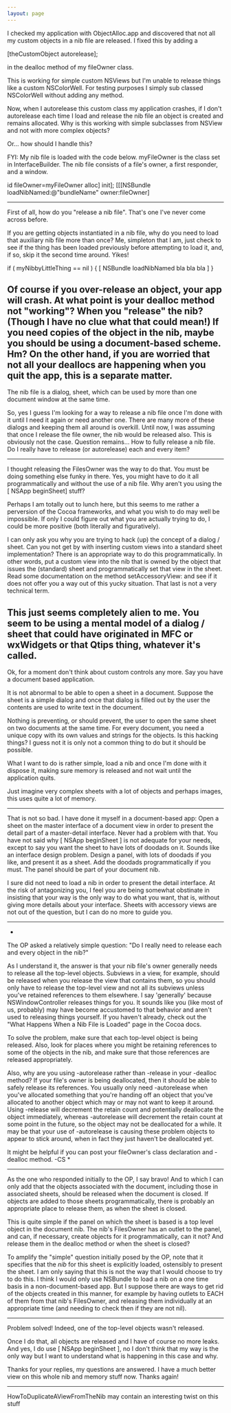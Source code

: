 ```yaml
---
layout: page
---
```


I checked my application with ObjectAlloc.app and discovered that not all my custom objects in a nib file are released.
I fixed this by adding a

    
[theCustomObject autorelease];

in the dealloc method of my fileOwner class.

This is working for simple custom NSViews but I'm unable to release things like a custom NSColorWell.
For testing purposes I simply sub classed NSColorWell without adding any method.

Now, when I autorelease this custom class my application crashes, if I don't autorelease each time I load and release the nib file an object is created and remains allocated.
Why is this working with simple subclasses from NSView and not with more complex objects?

Or... how should I handle this?

FYI:
My nib file is loaded with the code below.
myFileOwner is the class set in InterfaceBuilder.
The nib file consists of a file's owner, a first responder, and a window.
    
id fileOwner=myFileOwner alloc] init];
 [[[NSBundle loadNibNamed:@"bundleName" owner:fileOwner]


----

First of all, how do you "release a nib file". That's one I've never come across before.

If you are getting objects instantiated in a nib file, why do you need to load that auxiliary nib file more than once? Me, simpleton that I am, just check to see if the thing has been loaded previously before attempting to load it, and, if so, skip it the second time around. Yikes!

if ( myNibbyLittleThing == nil ) {
[ NSBundle loadNibNamed bla bla bla ]
}

Of course if you over-release an object, your app will crash. At what point is your dealloc method not "working"? When you "release" the nib? (Though I have no clue what that could mean!) If you need copies of the object in the nib, maybe you should be using a document-based scheme. Hm? On the other hand, if you are worried that not all your deallocs are happening when you quit the app, this is a separate matter.
----
The nib file is a dialog, sheet, which can be used by more than one document window at the same time.

So, yes I guess I'm looking for a way to release a nib file once I'm done with it until I need it again or need another one.
There are many more of these dialogs and keeping them all around is overkill.
Until now, I was assuming that once I release the file owner, the nib would be released also. This is obviously not the case.
Question remains... How to fully release a nib file. Do I really have to release (or autorelease) each and every item?

----

I thought releasing the FilesOwner was the way to do that. You must be doing something else funky in there. Yes, you might have to do it all programmatically and without the use of a nib file. Why aren't you using the     [ NSApp beginSheet] stuff?

Perhaps I am totally out to lunch here, but this seems to me rather a perversion of the Cocoa frameworks, and what you wish to do may well be impossible. If only I could figure out what you are actually trying to do, I could be more positive (both literally and figuratively).

I can only ask you why you are trying to hack (up) the concept of a dialog / sheet. Can you not get by with inserting custom views into a standard sheet implementation?  There is an appropriate way to do this programmatically. In other words, put a custom view into the nib that is owned by the object that issues the (standard) sheet and programmatically set that view in the sheet. Read some documentation on the method     setAccessoryView: and see if it does not offer you a way out of this yucky situation. That last is not a very technical term.

This just seems completely alien to me. You seem to be using a mental model of a dialog / sheet that could have originated in MFC or wxWidgets or that Qtips thing, whatever it's called.
----
Ok, for a moment don't think about custom controls any more.
Say you have a document based application.

It is not abnormal to be able to open a sheet in a document.
Suppose the sheet is a simple dialog and once that dialog is filled out by the user the contents are used to write text in the document.

Nothing is preventing, or should prevent, the user to open the same sheet on two documents at the same time.
For every document, you need a unique copy with its own values and strings for the objects.
Is this hacking things? I guess not it is only not a common thing to do but it should be possible.

What I want to do is rather simple, load a nib and once I'm done with it dispose it, making sure memory is released and not wait until the application quits.

Just imagine very complex sheets with a lot of objects and perhaps images, this uses quite a lot of memory.

----

That is not so bad. I have done it myself in a document-based app: Open a sheet on the master interface of a document view in order to present the detail part of a master-detail interface. Never had a problem with that. You have not said why [ NSApp beginSheet ] is not adequate for your needs, except to say you want the sheet to have lots of doodads on it. Sounds like an interface design problem. Design a panel, with lots of doodads if you like, and present it as a sheet. Add the doodads programmatically if you must. The panel should be part of your document nib.

I sure did not need to load a nib in order to present the detail interface. At the risk of antagonizing you, I feel you are being somewhat obstinate in insisting that your way is the only way to do what you want, that is, without giving more details about your interface. Sheets with accessory views are not out of the question, but I can do no more to guide you.

----
*
The OP asked a relatively simple question: "Do I really need to release each and every object in the nib?"

As I understand it, the answer is that your nib file's owner generally needs to release all the top-level objects. Subviews in a view, for example, should be released when you release the view that contains them, so you should only have to release the top-level view and not all its subviews unless you've retained references to them elsewhere. I say 'generally' because NSWindowController releases things for you. It sounds like you (like most of us, probably) may have become accustomed to that behavior and aren't used to releasing things yourself. If you haven't already, check out the "What Happens When a Nib File is Loaded" page in the Cocoa docs.

To solve the problem, make sure that each top-level object is being released. Also, look for places where you might be retaining references to some of the objects in the nib, and make sure that those references are released appropriately.

Also, why are you using -autorelease rather than -release in your -dealloc method? If your file's owner is being deallocated, then it should be able to safely release its references. You usually only need -autorelease when you've allocated something that you're handing off an object that you've allocated to another object which may or may not want to keep it around. Using -release will decrement the retain count and potentially deallocate the object immediately, whereas -autorelease will decrement the retain count at some point in the future, so the object may not be deallocated for a while. It may be that your use of -autorelease is causing these problem objects to appear to stick around, when in fact they just haven't be deallocated yet.

It might be helpful if you can post your fileOwner's class declaration and -dealloc method. -CS
*

----

As the one who responded initially to the OP, I say bravo! And to which I can only add that the objects associated with the document, including those in associated sheets, should be released when the document is closed. If objects are added to those sheets programmatically, there is probably an appropriate place to release them, as when the sheet is closed.

This is quite simple if the panel on which the sheet is based is a top level object in the document nib. The nib's FilesOwner has an outlet to the panel, and can, if necessary, create objects for it programmatically, can it not? And release them in the dealloc method or when the sheet is closed?

To amplify the "simple" question initially posed by the OP, note that it specifies that the *nib* for this sheet is explicitly loaded, ostensibly to present the sheet. I am only saying that this is not the way that I would choose to try to do this. I think I would only use NSBundle to load a nib on a one time basis in a non-document-based app. But I suppose there are ways to get rid of the objects created in this manner, for example by having outlets to EACH of them from that nib's FilesOwner, and releasing them individually at an appropriate time (and needing to check then if they are not nil).

----
Problem solved!
Indeed, one of the top-level objects wasn't released.

Once I do that, all objects are released and I have of course no more leaks.
And yes, I do use [ NSApp beginSheet ], no I don't think that my way is the only way but I want to understand what is happening in this case and why.

Thanks for your replies, my questions are answered.
I have a much better view on this whole nib and memory stuff now.
Thanks again!

----

HowToDuplicateAViewFromTheNib may contain an interesting twist on this stuff
